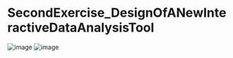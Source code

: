 # SecondExercise_DesignOfANewInteractiveDataAnalysisTool
![image](https://github.com/AlbertoGRuiz/SecondExercise_DesignOfANewInteractiveDataAnalysisTool/assets/112978438/4593e9a5-ea52-48e9-9fde-f53d53857fae)
![image](https://github.com/AlbertoGRuiz/SecondExercise_DesignOfANewInteractiveDataAnalysisTool/assets/112978438/ffe251b9-cf42-4508-87ab-a8d62dc2f934)


